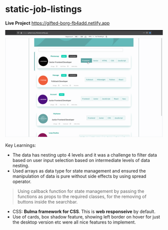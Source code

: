 # static-job-listings

**Live Project** https://gifted-borg-fb4add.netlify.app

![Alt Link](https://github.com/venky4c/static-job-listings/blob/master/dist/src/JobListings.gif)

Key Learnings:
- The data has nesting upto 4 levels and it was a challenge to filter data based on user input selection based on intermediate levels of data nesting. 
- Used arrays as data type for state management and ensured the manipulation of data is pure without side effects by using spread operator. 
> Using callback function for state management by passing the functions as props to the required classes, for the removing of buttons inside
the searchbar.
- CSS: **Bulma framework for CSS**. This is **web responseive** by default. 
- Use of cards, box shadow feature, showing left border on hover for just the desktop version etc were all nice features to implement.

